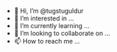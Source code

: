 - 👋 Hi, I’m @tugstuguldur
- 👀 I’m interested in ...
- 🌱 I’m currently learning ...
- 💞️ I’m looking to collaborate on ...
- 📫 How to reach me ...

<!---
tugstuguldur/tugstuguldur is a ✨ special ✨ repository because its `README.md` (this file) appears on your GitHub profile.
You can click the Preview link to take a look at your changes.
--->
